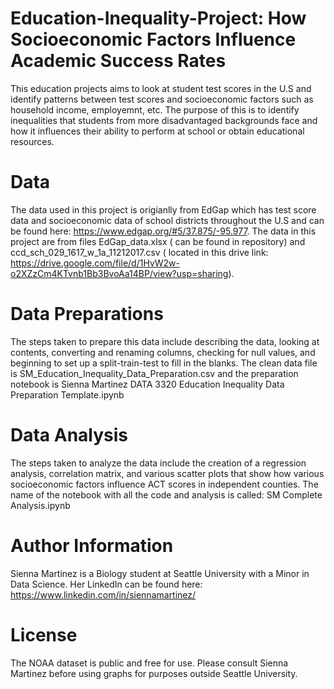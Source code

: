 # Education-Inequality-Project: How Socioeconomic Factors Influence Academic Success Rates
This education projects aims to look at student test scores in the U.S and identify patterns between test scores and socioeconomic factors such as household income, employemnt, etc. The purpose of this is to identify inequalities that students from more disadvantaged backgrounds face and how it influences their ability to perform at school or obtain educational resources. 
# Data 
The data used in this project is origianlly from EdGap which has test score data and socioeconomic data of school districts throughout the U.S and can be found here: https://www.edgap.org/#5/37.875/-95.977. 
The data in this project are from files EdGap_data.xlsx ( can be found in repository) and ccd_sch_029_1617_w_1a_11212017.csv ( located in this drive link: https://drive.google.com/file/d/1HvW2w-o2XZzCm4KTvnb1Bb3BvoAa14BP/view?usp=sharing). 
# Data Preparations 
The steps taken to prepare this data include describing the data, looking at contents, converting and renaming columns, checking for null values, and beginning to set up a split-train-test to fill in the blanks. The clean data file is SM_Education_Inequality_Data_Preparation.csv and the preparation notebook is Sienna Martinez DATA 3320 Education Inequality Data Preparation Template.ipynb 
# Data Analysis
The steps taken to analyze the data include the creation of a regression analysis, correlation matrix, and various scatter plots that show how various socioeconomic factors influence 
ACT scores in independent counties. The name of the notebook with all the code and analysis is called: SM Complete Analysis.ipynb 
# Author Information 
Sienna Martinez is a Biology student at Seattle University with a Minor in Data Science. Her LinkedIn can be found here: https://www.linkedin.com/in/siennamartinez/
# License 
The NOAA dataset is public and free for use. Please consult Sienna Martinez before using graphs for purposes outside Seattle University. 
